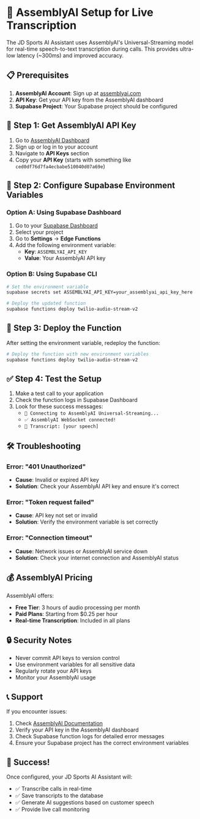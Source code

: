 # 🎤 AssemblyAI Setup for Live Transcription

The JD Sports AI Assistant uses AssemblyAI's Universal-Streaming model for real-time speech-to-text transcription during calls. This provides ultra-low latency (~300ms) and improved accuracy.

## 📋 Prerequisites

1. **AssemblyAI Account**: Sign up at [assemblyai.com](https://www.assemblyai.com/)
2. **API Key**: Get your API key from the AssemblyAI dashboard
3. **Supabase Project**: Your Supabase project should be configured

## 🔑 Step 1: Get AssemblyAI API Key

1. Go to [AssemblyAI Dashboard](https://app.assemblyai.com/)
2. Sign up or log in to your account
3. Navigate to **API Keys** section
4. Copy your **API Key** (starts with something like `ced0df76d7fa4ecbabe510040d07a69e`)

## 🔧 Step 2: Configure Supabase Environment Variables

### Option A: Using Supabase Dashboard

1. Go to your [Supabase Dashboard](https://supabase.com/dashboard)
2. Select your project
3. Go to **Settings** → **Edge Functions**
4. Add the following environment variable:
   - **Key**: `ASSEMBLYAI_API_KEY`
   - **Value**: Your AssemblyAI API key

### Option B: Using Supabase CLI

```bash
# Set the environment variable
supabase secrets set ASSEMBLYAI_API_KEY=your_assemblyai_api_key_here

# Deploy the updated function
supabase functions deploy twilio-audio-stream-v2
```

## 🚀 Step 3: Deploy the Function

After setting the environment variable, redeploy the function:

```bash
# Deploy the function with new environment variables
supabase functions deploy twilio-audio-stream-v2
```

## ✅ Step 4: Test the Setup

1. Make a test call to your application
2. Check the function logs in Supabase Dashboard
3. Look for these success messages:
   - `🔌 Connecting to AssemblyAI Universal-Streaming...`
   - `✅ AssemblyAI WebSocket connected!`
   - `💬 Transcript: [your speech]`

## 🛠️ Troubleshooting

### Error: "401 Unauthorized"
- **Cause**: Invalid or expired API key
- **Solution**: Check your AssemblyAI API key and ensure it's correct

### Error: "Token request failed"
- **Cause**: API key not set or invalid
- **Solution**: Verify the environment variable is set correctly

### Error: "Connection timeout"
- **Cause**: Network issues or AssemblyAI service down
- **Solution**: Check your internet connection and AssemblyAI status

## 💰 AssemblyAI Pricing

AssemblyAI offers:
- **Free Tier**: 3 hours of audio processing per month
- **Paid Plans**: Starting from $0.25 per hour
- **Real-time Transcription**: Included in all plans

## 🔒 Security Notes

- Never commit API keys to version control
- Use environment variables for all sensitive data
- Regularly rotate your API keys
- Monitor your AssemblyAI usage

## 📞 Support

If you encounter issues:
1. Check [AssemblyAI Documentation](https://docs.assemblyai.com/)
2. Verify your API key in the AssemblyAI dashboard
3. Check Supabase function logs for detailed error messages
4. Ensure your Supabase project has the correct environment variables

## 🎉 Success!

Once configured, your JD Sports AI Assistant will:
- ✅ Transcribe calls in real-time
- ✅ Save transcripts to the database
- ✅ Generate AI suggestions based on customer speech
- ✅ Provide live call monitoring
